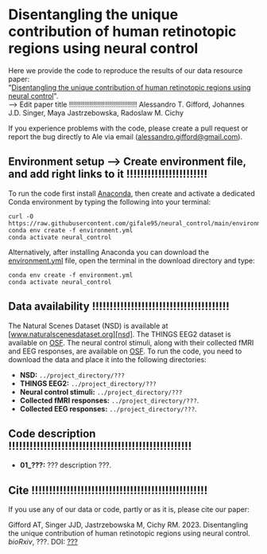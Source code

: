 # Disentangling the unique contribution of human retinotopic regions using neural control

Here we provide the code to reproduce the results of our data resource paper:</br>
"[Disentangling the unique contribution of human retinotopic regions using neural control][paper_link]".</br> --> Edit paper title !!!!!!!!!!!!!!!!!!!!!!!!!!!!!!!!!!
Alessandro T. Gifford, Johannes J.D. Singer, Maya Jastrzebowska, Radoslaw M. Cichy

If you experience problems with the code, please create a pull request or report the bug directly to Ale via email (alessandro.gifford@gmail.com).



## Environment setup --> Create environment file, and add right links to it  !!!!!!!!!!!!!!!!!!!!!!!
To run the code first install [Anaconda][conda], then create and activate a dedicated Conda environment by typing the following into your terminal:
```shell
curl -O https://raw.githubusercontent.com/gifale95/neural_control/main/environment.yml
conda env create -f environment.yml
conda activate neural_control
```
Alternatively, after installing Anaconda you can download the [environment.yml][env_file] file, open the terminal in the download directory and type:
```shell
conda env create -f environment.yml
conda activate neural_control
```


## Data availability !!!!!!!!!!!!!!!!!!!!!!!!!!!!!!!!!!!!!!!
The Natural Scenes Dataset (NSD) is available at [www.naturalscenesdataset.org][nsd]. The THINGS EEG2 dataset is available on [OSF][things_eeg_2]. The neural control stimuli, along with their collected fMRI and EEG responses, are available on [OSF][new_collected_data]. To run the code, you need to download the data and place it into the following directories:

* **NSD:** `../project_directory/???`
* **THINGS EEG2:** `../project_directory/???`
* **Neural control stimuli:** `../project_directory/???`
* **Collected fMRI responses:** `../project_directory/???`.
* **Collected EEG responses:** `../project_directory/???`.



## Code description !!!!!!!!!!!!!!!!!!!!!!!!!!!!!!!!!!!!!!!!!!!!!!!!!!!!
* **01_???:** ??? description ???.



## Cite !!!!!!!!!!!!!!!!!!!!!!!!!!!!!!!!!!!!!!!!!!!!!!!!!!
If you use any of our data or code, partly or as it is, please cite our paper:

Gifford AT, Singer JJD, Jastrzebowska M, Cichy RM. 2023. Disentangling the unique contribution of human retinotopic regions using neural control. _bioRxiv_, ???. DOI: [???][paper_link]



[paper_link]: !!!!!!!!!!!!!!!!!!!!!!!!!!!!!!!!!!!!!!!!!!!!!!!!
[conda]: https://www.anaconda.com/
[env_file]: !!!!!!!!!!!!!!!!!!!!!!!!!!!!!!!!!!!!!!!!!!!!!!!
[nsd]: https://www.naturalscenesdataset.org/
[things_eeg_2]: https://osf.io/3jk45/
[new_collected_data]: !!!!!!!!!!!!!!!!!!!!!!!!!!!!!!!!!!!!!!!!!!!!!!!!
